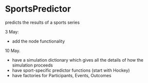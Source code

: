 # SportsPredictor
predicts the results of a sports series

3 May: 
* add the node functionality

10 May.  
* have a simulation dictionary which gives all the details of how the simulation proceeds
* have sport-specific predictor functions (start with Hockey)
* have factories for Participants, Events, Outcomes

